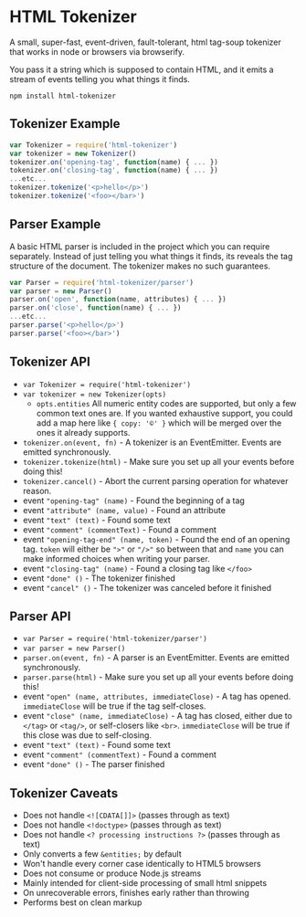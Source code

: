 # HTML Tokenizer

A small, super-fast, event-driven, fault-tolerant, html tag-soup tokenizer that works in node or browsers via browserify.

You pass it a string which is supposed to contain HTML, and it emits a stream of events telling you what things it finds.

```
npm install html-tokenizer
```

## Tokenizer Example

```js
var Tokenizer = require('html-tokenizer')
var tokenizer = new Tokenizer()
tokenizer.on('opening-tag', function(name) { ... })
tokenizer.on('closing-tag', function(name) { ... })
...etc...
tokenizer.tokenize('<p>hello</p>')
tokenizer.tokenize('<foo></bar>')
```

## Parser Example

A basic HTML parser is included in the project which you can require separately.
Instead of just telling you what things it finds, its reveals the tag structure of the document.
The tokenizer makes no such guarantees.

```js
var Parser = require('html-tokenizer/parser')
var parser = new Parser()
parser.on('open', function(name, attributes) { ... })
parser.on('close', function(name) { ... })
...etc...
parser.parse('<p>hello</p>')
parser.parse('<foo></bar>')
```

## Tokenizer API

 * `var Tokenizer = require('html-tokenizer')`
 * `var tokenizer = new Tokenizer(opts)`
   * `opts.entities` All numeric entity codes are supported, but only a few common text ones are. If you wanted exhaustive support, you could add a map here like `{ copy: '©' }` which will be merged over the ones it already supports.
 * `tokenizer.on(event, fn)` - A tokenizer is an EventEmitter. Events are emitted synchronously.
 * `tokenizer.tokenize(html)` - Make sure you set up all your events before doing this!
 * `tokenizer.cancel()` - Abort the current parsing operation for whatever reason.
 * event `"opening-tag" (name)` - Found the beginning of a tag
 * event `"attribute" (name, value)` - Found an attribute
 * event `"text" (text)` - Found some text
 * event `"comment" (commentText)` - Found a comment
 * event `"opening-tag-end" (name, token)` - Found the end of an opening tag. `token` will either be `">"` or `"/>"` so between that and `name` you can make informed choices when writing your parser.
 * event `"closing-tag" (name)` - Found a closing tag like `</foo>`
 * event `"done" ()` - The tokenizer finished
 * event `"cancel" ()` - The tokenizer was canceled before it finished

## Parser API

 * `var Parser = require('html-tokenizer/parser')`
 * `var parser = new Parser()`
 * `parser.on(event, fn)` - A parser is an EventEmitter. Events are emitted synchronously.
 * `parser.parse(html)` - Make sure you set up all your events before doing this!
 * event `"open" (name, attributes, immediateClose)` - A tag has opened. `immediateClose` will be true if the tag self-closes.
 * event `"close" (name, immediateClose)` - A tag has closed, either due to `</tag>` or `<tag/>`, or self-closers like `<br>`. `immediateClose` will be true if this close was due to self-closing.
 * event `"text" (text)` - Found some text
 * event `"comment" (commentText)` - Found a comment
 * event `"done" ()` - The parser finished

## Tokenizer Caveats

 * Does not handle `<![CDATA[]]>` (passes through as text)
 * Does not handle `<!doctype>` (passes through as text)
 * Does not handle `<? processing instructions ?>` (passes through as text)
 * Only converts a few `&entities;` by default
 * Won't handle every corner case identically to HTML5 browsers
 * Does not consume or produce Node.js streams
 * Mainly intended for client-side processing of small html snippets
 * On unrecoverable errors, finishes early rather than throwing
 * Performs best on clean markup
